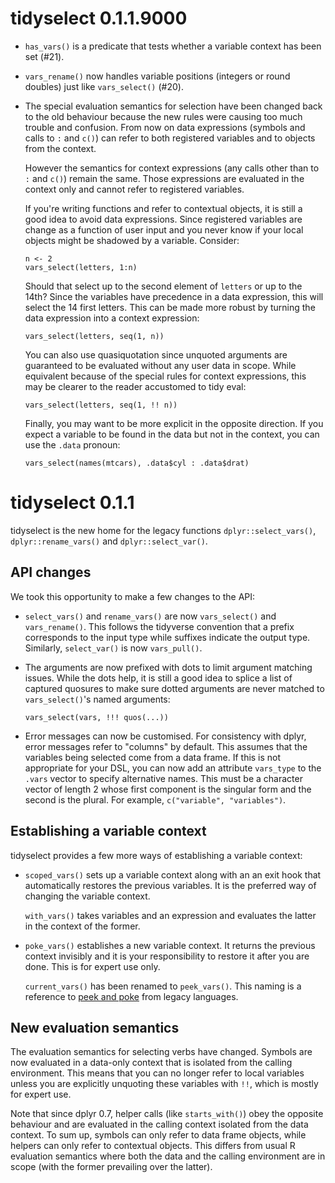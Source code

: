 
# tidyselect 0.1.1.9000

* `has_vars()` is a predicate that tests whether a variable context
  has been set (#21).

* `vars_rename()` now handles variable positions (integers or round
  doubles) just like `vars_select()` (#20).

* The special evaluation semantics for selection have been changed
  back to the old behaviour because the new rules were causing too
  much trouble and confusion. From now on data expressions (symbols
  and calls to `:` and `c()`) can refer to both registered variables
  and to objects from the context.

  However the semantics for context expressions (any calls other than
  to `:` and `c()`) remain the same. Those expressions are evaluated
  in the context only and cannot refer to registered variables.

  If you're writing functions and refer to contextual objects, it is
  still a good idea to avoid data expressions. Since registered
  variables are change as a function of user input and you never know
  if your local objects might be shadowed by a variable. Consider:

  ```
  n <- 2
  vars_select(letters, 1:n)
  ```

  Should that select up to the second element of `letters` or up to
  the 14th? Since the variables have precedence in a data expression,
  this will select the 14 first letters. This can be made more robust
  by turning the data expression into a context expression:

  ```
  vars_select(letters, seq(1, n))
  ```

  You can also use quasiquotation since unquoted arguments are
  guaranteed to be evaluated without any user data in scope. While
  equivalent because of the special rules for context expressions,
  this may be clearer to the reader accustomed to tidy eval:

  ```{r}
  vars_select(letters, seq(1, !! n))
  ```

  Finally, you may want to be more explicit in the opposite direction.
  If you expect a variable to be found in the data but not in the
  context, you can use the `.data` pronoun:

  ```{r}
  vars_select(names(mtcars), .data$cyl : .data$drat)
  ```


# tidyselect 0.1.1

tidyselect is the new home for the legacy functions
`dplyr::select_vars()`, `dplyr::rename_vars()` and
`dplyr::select_var()`.


## API changes

We took this opportunity to make a few changes to the API:

* `select_vars()` and `rename_vars()` are now `vars_select()` and
  `vars_rename()`. This follows the tidyverse convention that a prefix
  corresponds to the input type while suffixes indicate the output
  type. Similarly, `select_var()` is now `vars_pull()`.

* The arguments are now prefixed with dots to limit argument matching
  issues. While the dots help, it is still a good idea to splice a
  list of captured quosures to make sure dotted arguments are never
  matched to `vars_select()`'s named arguments:

  ```
  vars_select(vars, !!! quos(...))
  ```

* Error messages can now be customised. For consistency with dplyr,
  error messages refer to "columns" by default. This assumes that the
  variables being selected come from a data frame. If this is not
  appropriate for your DSL, you can now add an attribute `vars_type`
  to the `.vars` vector to specify alternative names. This must be a
  character vector of length 2 whose first component is the singular
  form and the second is the plural. For example, `c("variable",
  "variables")`.


## Establishing a variable context

tidyselect provides a few more ways of establishing a variable
context:

* `scoped_vars()` sets up a variable context along with an an exit
  hook that automatically restores the previous variables. It is the
  preferred way of changing the variable context.

  `with_vars()` takes variables and an expression and evaluates the
  latter in the context of the former.

* `poke_vars()` establishes a new variable context. It returns the
  previous context invisibly and it is your responsibility to restore
  it after you are done. This is for expert use only.

  `current_vars()` has been renamed to `peek_vars()`. This naming is a
  reference to [peek and poke](https://en.wikipedia.org/wiki/PEEK_and_POKE)
  from legacy languages.


## New evaluation semantics

The evaluation semantics for selecting verbs have changed. Symbols are
now evaluated in a data-only context that is isolated from the calling
environment. This means that you can no longer refer to local variables
unless you are explicitly unquoting these variables with `!!`, which
is mostly for expert use.

Note that since dplyr 0.7, helper calls (like `starts_with()`) obey
the opposite behaviour and are evaluated in the calling context
isolated from the data context. To sum up, symbols can only refer to
data frame objects, while helpers can only refer to contextual
objects. This differs from usual R evaluation semantics where both
the data and the calling environment are in scope (with the former
prevailing over the latter).
